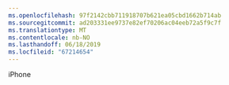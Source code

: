 ```yaml
---
ms.openlocfilehash: 97f2142cbb711918707b621ea05cbd1662b714ab
ms.sourcegitcommit: ad203331ee9737e82ef70206ac04eeb72a5f9c7f
ms.translationtype: MT
ms.contentlocale: nb-NO
ms.lasthandoff: 06/18/2019
ms.locfileid: "67214654"
---
```

iPhone